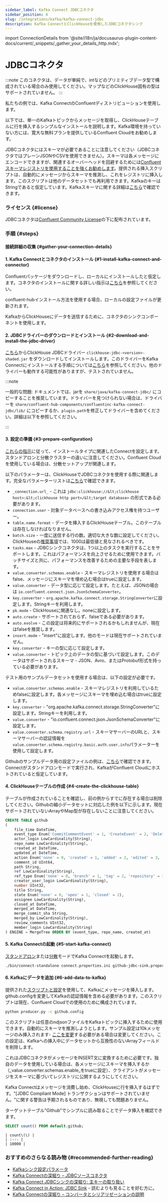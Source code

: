 ```yaml
---
sidebar_label: Kafka Connect JDBCコネクタ
sidebar_position: 4
slug: /integrations/kafka/kafka-connect-jdbc
description: Kafka ConnectとClickHouseを使用したJDBCコネクタシンク
---
```

import ConnectionDetails from '@site/i18n/ja/docusaurus-plugin-content-docs/current/_snippets/_gather_your_details_http.mdx';

# JDBCコネクタ

:::note
このコネクタは、データが単純で、intなどのプリミティブデータ型で構成されている場合のみ使用してください。マップなどのClickHouse固有の型はサポートされていません。
:::

私たちの例では、Kafka ConnectのConfluentディストリビューションを使用します。

以下では、単一のKafkaトピックからメッセージを取得し、ClickHouseテーブルに行を挿入するシンプルなインストールを説明します。Kafka環境を持っていない方には、寛大な無料プランを提供しているConfluent Cloudをお勧めします。

JDBCコネクタにはスキーマが必要であることに注意してください（JDBCコネクタではプレーンJSONやCSVを使用できません）。スキーマは各メッセージにエンコードできますが、関連するオーバーヘッドを回避するためには[Confluentスキーマレジストリを使用することを強くお勧めします](https://www.confluent.io/blog/kafka-connect-deep-dive-converters-serialization-explained/#json-schemas)。提供される挿入スクリプトは、自動的にメッセージからスキーマを推測し、これをレジストリに挿入します。このスクリプトは他のデータセットでも再利用できます。KafkaのキーはStringであると仮定しています。Kafkaスキーマに関する詳細は[こちら](https://docs.confluent.io/platform/current/schema-registry/index.html)で確認できます。

### ライセンス {#license}
JDBCコネクタは[Confluent Community License](https://www.confluent.io/confluent-community-license)の下に配布されています。

### 手順 {#steps}
#### 接続詳細の収集 {#gather-your-connection-details}
<ConnectionDetails />

#### 1. Kafka Connectとコネクタのインストール {#1-install-kafka-connect-and-connector}

Confluentパッケージをダウンロードし、ローカルにインストールしたと仮定します。コネクタのインストールに関する詳しい指示は[こちら](https://docs.confluent.io/kafka-connect-jdbc/current/#install-the-jdbc-connector)を参照してください。

confluent-hubインストール方法を使用する場合、ローカルの設定ファイルが更新されます。

KafkaからClickHouseにデータを送信するために、コネクタのシンクコンポーネントを使用します。

#### 2. JDBCドライバーのダウンロードとインストール {#2-download-and-install-the-jdbc-driver}

[こちら](https://github.com/ClickHouse/clickhouse-java/releases)からClickHouse JDBCドライバー `clickhouse-jdbc-<version>-shaded.jar` をダウンロードしてインストールします。このドライバーをKafka Connectにインストールする手順については[こちら](https://docs.confluent.io/kafka-connect-jdbc/current/#installing-jdbc-drivers)を参照してください。他のドライバーも動作する可能性がありますが、テストされていません。

:::note

一般的な問題: ドキュメントでは、jarを `share/java/kafka-connect-jdbc/` にコピーすることを推奨しています。ドライバーを見つけられない場合は、ドライバーを `share/confluent-hub-components/confluentinc-kafka-connect-jdbc/lib/` にコピーするか、`plugin.path`を修正してドライバーを含めてください。詳細は以下を参照してください。

:::

#### 3. 設定の準備 {#3-prepare-configuration}

[これらの指示](https://docs.confluent.io/cloud/current/cp-component/connect-cloud-config.html#set-up-a-local-connect-worker-with-cp-install)に従って、インストールタイプに関連したConnectを設定します。スタンドアロンと分散クラスターの違いに注意してください。Confluent Cloudを使用している場合は、分散セットアップが関連します。

以下のパラメーターは、ClickHouseでJDBCコネクタを使用する際に関連します。完全なパラメーターリストは[こちら](https://docs.confluent.io/kafka-connect-jdbc/current/sink-connector/index.html)で確認できます。

* `_connection.url_` - これは `jdbc:clickhouse://&lt;clickhouse host>:&lt;clickhouse http port>/&lt;target database>` の形式である必要があります。
* `connection.user` - 対象データベースへの書き込みアクセス権を持つユーザー。
* `table.name.format` - データを挿入するClickHouseテーブル。このテーブルは存在しなければなりません。
* `batch.size` - 一度に送信する行の数。適切な大きな数に設定してください。ClickHouseの[推奨事項](../../../concepts/why-clickhouse-is-so-fast.md#performance-when-inserting-data)では、1000は最低値と見なされるべきです。
* `tasks.max` - JDBCシンクコネクタは、1つ以上のタスクを実行することをサポートします。これはパフォーマンスを向上させるために使用できます。バッチサイズと共に、パフォーマンスを改善するための主要な手段を表します。
* `value.converter.schemas.enable` - スキーマレジストリを使用する場合はfalse、メッセージにスキーマを埋め込む場合はtrueに設定します。
* `value.converter` - データ型に応じて設定します。たとえば、JSONの場合は `io.confluent.connect.json.JsonSchemaConverter`。
* `key.converter` - `org.apache.kafka.connect.storage.StringConverter`に設定します。Stringキーを利用します。
* `pk.mode` - ClickHouseに関連なし。noneに設定します。
* `auto.create` - サポートされておらず、falseである必要があります。
* `auto.evolve` - この設定は将来的にサポートされるかもしれませんが、現在はfalseを推奨します。
* `insert.mode` - "insert"に設定します。他のモードは現在サポートされていません。
* `key.converter` - キーの型に応じて設定します。
* `value.converter` - トピック上のデータの型に基づいて設定します。このデータはサポートされるスキーマ - JSON、Avro、またはProtobuf形式を持っている必要があります。

テスト用のサンプルデータセットを使用する場合は、以下の設定が必要です。

* `value.converter.schemas.enable` - スキーマレジストリを利用しているためfalseに設定します。各メッセージにスキーマを埋め込む場合はtrueに設定します。
* `key.converter` - "org.apache.kafka.connect.storage.StringConverter"に設定します。Stringキーを利用します。
* `value.converter` - "io.confluent.connect.json.JsonSchemaConverter"に設定します。
* `value.converter.schema.registry.url` - スキーマサーバーのURLと、スキーマサーバーの認証情報を`value.converter.schema.registry.basic.auth.user.info`パラメーターを使用して設定します。

Githubのサンプルデータ用の設定ファイルの例は、[こちら](https://github.com/ClickHouse/kafka-samples/tree/main/github_events/jdbc_sink)で確認できます。Connectがスタンドアロンモードで実行され、KafkaがConfluent Cloudにホストされていると仮定しています。

#### 4. ClickHouseテーブルの作成 {#4-create-the-clickhouse-table}

テーブルが作成されていることを確認し、前の例からすでに存在する場合は削除してください。Githubの縮小データセットに対応した例を以下に示します。現在サポートされていないArrayやMap型が存在しないことに注意してください。

```sql
CREATE TABLE github
(
    file_time DateTime,
    event_type Enum('CommitCommentEvent' = 1, 'CreateEvent' = 2, 'DeleteEvent' = 3, 'ForkEvent' = 4, 'GollumEvent' = 5, 'IssueCommentEvent' = 6, 'IssuesEvent' = 7, 'MemberEvent' = 8, 'PublicEvent' = 9, 'PullRequestEvent' = 10, 'PullRequestReviewCommentEvent' = 11, 'PushEvent' = 12, 'ReleaseEvent' = 13, 'SponsorshipEvent' = 14, 'WatchEvent' = 15, 'GistEvent' = 16, 'FollowEvent' = 17, 'DownloadEvent' = 18, 'PullRequestReviewEvent' = 19, 'ForkApplyEvent' = 20, 'Event' = 21, 'TeamAddEvent' = 22),
    actor_login LowCardinality(String),
    repo_name LowCardinality(String),
    created_at DateTime,
    updated_at DateTime,
    action Enum('none' = 0, 'created' = 1, 'added' = 2, 'edited' = 3, 'deleted' = 4, 'opened' = 5, 'closed' = 6, 'reopened' = 7, 'assigned' = 8, 'unassigned' = 9, 'labeled' = 10, 'unlabeled' = 11, 'review_requested' = 12, 'review_request_removed' = 13, 'synchronize' = 14, 'started' = 15, 'published' = 16, 'update' = 17, 'create' = 18, 'fork' = 19, 'merged' = 20),
    comment_id UInt64,
    path String,
    ref LowCardinality(String),
    ref_type Enum('none' = 0, 'branch' = 1, 'tag' = 2, 'repository' = 3, 'unknown' = 4),
    creator_user_login LowCardinality(String),
    number UInt32,
    title String,
    state Enum('none' = 0, 'open' = 1, 'closed' = 2),
    assignee LowCardinality(String),
    closed_at DateTime,
    merged_at DateTime,
    merge_commit_sha String,
    merged_by LowCardinality(String),
    review_comments UInt32,
    member_login LowCardinality(String)
) ENGINE = MergeTree ORDER BY (event_type, repo_name, created_at)
```

#### 5. Kafka Connectの起動 {#5-start-kafka-connect}

[スタンドアロン](https://docs.confluent.io/cloud/current/cp-component/connect-cloud-config.html#standalone-cluster)または[分散](https://docs.confluent.io/cloud/current/cp-component/connect-cloud-config.html#distributed-cluster)モードでKafka Connectを起動します。

```bash
./bin/connect-standalone connect.properties.ini github-jdbc-sink.properties.ini
```

#### 6. Kafkaにデータを追加 {#6-add-data-to-kafka}

提供された[スクリプトと設定](https://github.com/ClickHouse/kafka-samples/tree/main/producer)を使用して、Kafkaにメッセージを挿入します。github.configを変更してKafkaの認証情報を含める必要があります。このスクリプトは現在、Confluent Cloudでの使用のために構成されています。

```bash
python producer.py -c github.config
```

このスクリプトは任意のndjsonファイルをKafkaトピックに挿入するために使用できます。自動的にスキーマを推測しようとします。サンプル設定は10kメッセージのみ挿入されます- [ここを変更](https://github.com/ClickHouse/clickhouse-docs/tree/main/docs/integrations/data-ingestion/kafka/code/producer/github.config#L25)する必要がある場合は変更してください。この設定は、Kafkaへの挿入中にデータセットから互換性のないArrayフィールドを削除します。

これはJDBCコネクタがメッセージをINSERT文に変換するために必要です。独自のデータを使用している場合は、各メッセージにスキーマを挿入するか（_value.converter.schemas.enable_をtrueに設定）、クライアントがメッセージをスキーマに基づいてレジストリに公開するようにしてください。

Kafka Connectはメッセージを消費し始め、ClickHouseに行を挿入するはずです。"[JDBC Compliant Mode] トランザクションはサポートされていません。"に関する警告は予期されるものであり、無視しても問題ありません。

ターゲットテーブル"Github"でシンプルに読み取ることでデータ挿入を確認できます。

```sql
SELECT count() FROM default.github;
```

```response
| count\(\) |
| :--- |
| 10000 |
```

### おすすめのさらなる読み物 {#recommended-further-reading}

* [Kafkaシンク設定パラメータ](https://docs.confluent.io/kafka-connect-jdbc/current/sink-connector/sink_config_options.html#sink-config-options)
* [Kafka Connectの深堀り – JDBCソースコネクタ](https://www.confluent.io/blog/kafka-connect-deep-dive-jdbc-source-connector)
* [Kafka Connect JDBCシンクの深堀り: 主キーの取り扱い](https://rmoff.net/2021/03/12/kafka-connect-jdbc-sink-deep-dive-working-with-primary-keys/)
* [Kafka Connect in Action: JDBC Sink](https://www.youtube.com/watch?v=b-3qN_tlYR4&t=981s) - 読むよりも見ることを好む方に。
* [Kafka Connectの深堀り – コンバータとシリアリゼーションの説明](https://www.confluent.io/blog/kafka-connect-deep-dive-converters-serialization-explained/#json-schemas)
